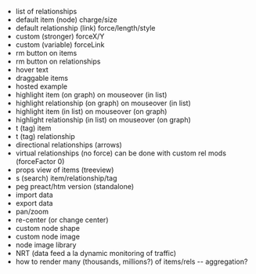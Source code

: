 - list of relationships
- default item (node) charge/size
- default relationship (link) force/length/style
- custom (stronger) forceX/Y
- custom (variable) forceLink
- rm button on items
- rm button on relationships
- hover text
- draggable items
- hosted example
- highlight item (on graph) on mouseover (in list)
- highlight relationship (on graph) on mouseover (in list)
- highlight item (in list) on mouseover (on graph)
- highlight relationship (in list) on mouseover (on graph)
- t (tag) item
- t (tag) relationship
- directional relationships (arrows)
- virtual relationships (no force) can be done with custom rel mods (forceFactor 0)
- props view of items (treeview)
- s (search) item/relationship/tag
- peg preact/htm version (standalone)
- import data
- export data
- pan/zoom
- re-center (or change center)
- custom node shape
- custom node image
- node image library
- NRT (data feed a la dynamic monitoring of traffic)
- how to render many (thousands, millions?) of items/rels -- aggregation?